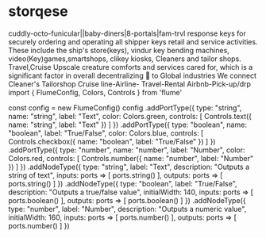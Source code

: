 # storqese
cuddly-octo-funicular||baby-diners|8-portals|fam-trvl
response keys for securely ordering and operating all 
shipper keys 
retail and service activities. These include the ship's
 store(keys), 
vindur key bending machines, video(Key)games,smartshops,
clikey kiosks, 
Cleaners and tailor shops. Travel,Cruise Upscale
creature comforts and services cared for, 
which is a significant factor in overall decentralizing
🔑 to Global industries
We connect
 Cleaner's Tailorshop
Cruise line-Airline- Travel-Rental Airbnb-Pick-up/drp
import { FlumeConfig, Colors, Controls } from 'flume'

const config = new FlumeConfig()
config
  .addPortType({
    type: "string",
    name: "string",
    label: "Text",
    color: Colors.green,
    controls: [
      Controls.text({
        name: "string",
        label: "Text"
      })
    ]
  })
  .addPortType({
    type: "boolean",
    name: "boolean",
    label: "True/False",
    color: Colors.blue,
    controls: [
      Controls.checkbox({
        name: "boolean",
        label: "True/False"
      })
    ]
  })
  .addPortType({
    type: "number",
    name: "number",
    label: "Number",
    color: Colors.red,
    controls: [
      Controls.number({
        name: "number",
        label: "Number"
      })
    ]
  })
  .addNodeType({
    type: "string",
    label: "Text",
    description: "Outputs a string of text",
    inputs: ports => [
      ports.string()
    ],
    outputs: ports => [
      ports.string()
    ]
  })
  .addNodeType({
    type: "boolean",
    label: "True/False",
    description: "Outputs a true/false value",
    initialWidth: 140,
    inputs: ports => [
      ports.boolean()
    ],
    outputs: ports => [
      ports.boolean()
    ]
  })
  .addNodeType({
    type: "number",
    label: "Number",
    description: "Outputs a numeric value",
    initialWidth: 160,
    inputs: ports => [
      ports.number()
    ],
    outputs: ports => [
      ports.number()
    ]
  })
